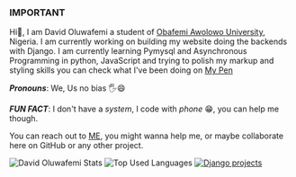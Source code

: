 ### IMPORTANT

<!--
**Jay-davisphem/jay-davisphem** is a ✨ _special_ ✨ repository because its `README.md` (this file) appears on your GitHub profile.

Here are some ideas to get you started:

- 🔭 I’m currently working on ...
- 🌱 I’m currently learning ...
- 👯 I’m looking to collaborate on ...
- 🤔 I’m looking for help with ...
- 💬 Ask me about ...
- 📫 How to reach me: ...
- 😄 Pronouns: ...
- ⚡ Fun fact: ...
-->
Hi👋, I am David Oluwafemi a student of [Obafemi Awolowo University](https://oauife.edu.ng), Nigeria.
I am currently working on building my website doing the backends with Django.
I am currently learning Pymysql and Asynchronous Programming in python, JavaScript and trying to polish my markup and
styling skills you can check what I've been doing on [My Pen](https://codepen.io/davisphem)

**_Pronouns_**: We, Us no bias 🖐️😄

**_FUN FACT_**: I don't have a _system_, I code with _phone_ 😁, you can help me though.

You can reach out to [ME](mailto:davidoluwafemi178@gmail.com), you might wanna help me, or maybe collaborate here on GitHub or any other project.

![David Oluwafemi Stats](https://github-readme-stats.vercel.app/api?username=Jay-davisphem&theme=highcontrast&show_icons=true&count_private=true)
![Top Used Languages](https://github-readme-stats.vercel.app/api/top-langs/?username=Jay-davisphem)
[![Django projects](https://github-readme-stats.vercel.app/api/pin/?username=Jay-davisphem&repo=davisphem_heroku_website)](https://github.com/Jay-davisphem/davisphem_heroku_website)

